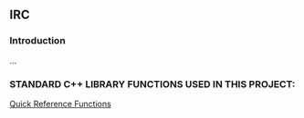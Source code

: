 ## IRC

### Introduction  
...


### STANDARD C++ LIBRARY FUNCTIONS USED IN THIS PROJECT:  
[Quick Reference Functions](QUICK_REF_FUNCTIONS.md)


